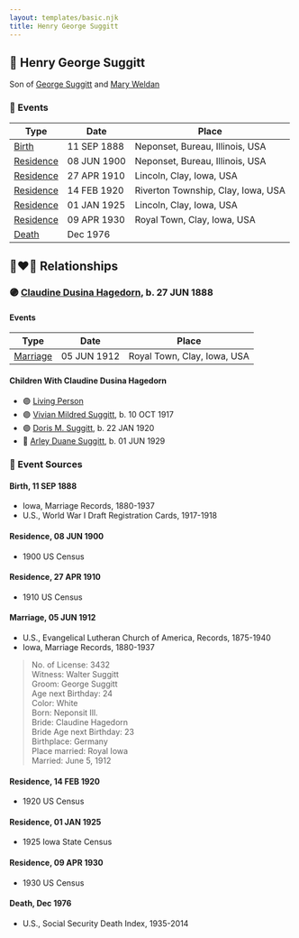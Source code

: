 ```yaml
---
layout: templates/basic.njk
title: Henry George Suggitt
---
```

## 🔵 Henry George Suggitt

Son of [George Suggitt](/people/4/48171276) and [Mary Weldan](/people/1/18538354)

### 📆 Events

Type | Date | Place
------ | ------ | ------
[Birth](#event-49b532af-6cb3-4dec-b9a7-e6e89c366918) | 11 SEP 1888 | Neponset, Bureau, Illinois, USA
[Residence](#event-393dab62-ec59-4178-8eae-c79f886e85bf) | 08 JUN 1900 | Neponset, Bureau, Illinois, USA
[Residence](#event-41712806-680b-49f3-a240-1e47e57f6325) | 27 APR 1910 | Lincoln, Clay, Iowa, USA
[Residence](#event-77514e63-78a1-4c28-87ce-84e373615b87) | 14 FEB 1920 | Riverton Township, Clay, Iowa, USA
[Residence](#event-b02f1764-a8fa-4123-98dc-8571c8056c53) | 01 JAN 1925 | Lincoln, Clay, Iowa, USA
[Residence](#event-57608b35-b973-471e-bd4b-0d9c7b0a253c) | 09 APR 1930 | Royal Town, Clay, Iowa, USA
[Death](#event-efaf0e3d-e7fd-4706-af1f-91e556739e96) | Dec 1976 |

## 👩‍❤️‍👨 Relationships

### 🟣 [Claudine Dusina Hagedorn](/people/2/21896640), b. 27 JUN 1888

#### Events

Type | Date | Place
------ | ------ | ------
[Marriage](#event-8b41e1fa-49f5-4d1f-9f53-871cbd3a1329) | 05 JUN 1912 | Royal Town, Clay, Iowa, USA
#### Children With Claudine Dusina Hagedorn
* 🟣 [Living Person](/people/4/4805871)
* 🟣 [Vivian Mildred Suggitt](/people/9/90213536), b. 10 OCT 1917
* 🟣 [Doris M. Suggitt](/people/6/62856138), b. 22 JAN 1920
* 🔵 [Arley Duane Suggitt](/people/9/91694885), b. 01 JUN 1929
### 📰 Event Sources

#### <a id="event-49b532af-6cb3-4dec-b9a7-e6e89c366918"></a> Birth, 11 SEP 1888
* Iowa, Marriage Records, 1880-1937
* U.S., World War I Draft Registration Cards, 1917-1918

#### <a id="event-393dab62-ec59-4178-8eae-c79f886e85bf"></a> Residence, 08 JUN 1900
* 1900 US Census

#### <a id="event-41712806-680b-49f3-a240-1e47e57f6325"></a> Residence, 27 APR 1910
* 1910 US Census

#### <a id="event-8b41e1fa-49f5-4d1f-9f53-871cbd3a1329"></a> Marriage, 05 JUN 1912
* U.S., Evangelical Lutheran Church of America, Records, 1875-1940
* Iowa, Marriage Records, 1880-1937
>   
  > No. of License: 3432  
  > Witness: Walter Suggitt  
  > Groom: George Suggitt  
  > Age next Birthday: 24  
  > Color: White  
  > Born: Neponsit Ill.  
  > Bride: Claudine Hagedorn  
  > Bride Age next Birthday: 23  
  > Birthplace: Germany  
  > Place married: Royal Iowa  
  > Married: June 5, 1912

#### <a id="event-77514e63-78a1-4c28-87ce-84e373615b87"></a> Residence, 14 FEB 1920
* 1920 US Census

#### <a id="event-b02f1764-a8fa-4123-98dc-8571c8056c53"></a> Residence, 01 JAN 1925
* 1925 Iowa State Census

#### <a id="event-57608b35-b973-471e-bd4b-0d9c7b0a253c"></a> Residence, 09 APR 1930
* 1930 US Census
#### <a id="event-efaf0e3d-e7fd-4706-af1f-91e556739e96"></a> Death, Dec 1976
* U.S., Social Security Death Index, 1935-2014

